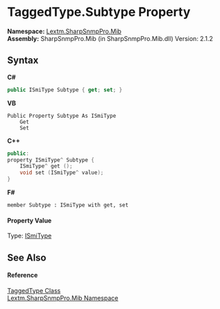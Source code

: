 # TaggedType.Subtype Property 
 

**Namespace:**&nbsp;<a href="N_Lextm_SharpSnmpPro_Mib">Lextm.SharpSnmpPro.Mib</a><br />**Assembly:**&nbsp;SharpSnmpPro.Mib (in SharpSnmpPro.Mib.dll) Version: 2.1.2

## Syntax

**C#**<br />
``` C#
public ISmiType Subtype { get; set; }
```

**VB**<br />
``` VB
Public Property Subtype As ISmiType
	Get
	Set
```

**C++**<br />
``` C++
public:
property ISmiType^ Subtype {
	ISmiType^ get ();
	void set (ISmiType^ value);
}
```

**F#**<br />
``` F#
member Subtype : ISmiType with get, set

```


#### Property Value
Type: <a href="T_Lextm_SharpSnmpPro_Mib_ISmiType">ISmiType</a>

## See Also


#### Reference
<a href="T_Lextm_SharpSnmpPro_Mib_TaggedType">TaggedType Class</a><br /><a href="N_Lextm_SharpSnmpPro_Mib">Lextm.SharpSnmpPro.Mib Namespace</a><br />